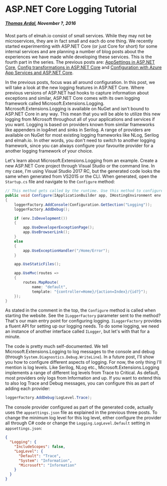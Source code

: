 # ASP.NET Core Logging Tutorial##### [Thomas Ardal](http://elmah.io/about/), November ?, 2016Most parts of elmah.io consist of small services. While they may not be microservices, they are in fact small and each do one thing. We recently started experimenting with ASP.NET Core (or just Core for short) for some internal services and are planning a number of blog posts about the experiences we have made while developing these services. This is the fourth part in the series. The previous posts are: [AppSettings in ASP.NET Core](appsettings-in-aspnetcore.md), [Config transformations in ASP.NET Core](config-transformations-in-aspnetcore.md) and [Configuration with Azure App Services and ASP.NET Core](configuration-with-azure-app-services-and-aspnetcore.md).In the previous posts, focus was all around configuration. In this post, we will take a look at the new logging features in ASP.NET Core. Where previous versions of ASP.NET had hooks to capture information about exceptions and similar, ASP.NET Core comes with its own logging framework called Microsoft.Extensions.Logging. Microsoft.Extensions.Logging is available on NuGet and isn't bound to ASP.NET Core in any way. This mean that you will be able to utilize this new logging from Microsoft throughout all of your applications and services if you want. Logging is based on providers known from similar frameworks like appenders in log4net and sinks in Serilog. A range of providers are available on NuGet for most existing logging frameworks like NLog, Serilog and elmah.io. In other words, you don't need to switch to another logging framework, since you can always configure your favourite provider for a another logging framework of your choice.Let's learn about Microsoft.Extensions.Logging from an example. Create a new ASP.NET Core project through Visual Studio or the command line. In my case, I'm using Visual Studio 2017 RC, but the generated code looks the same when generated from VS2015 or the CLI. When generated, open the `Startup.cs` file and navigate to the `Configure` method:```csharp// This method gets called by the runtime. Use this method to configure the HTTP request pipeline.public void Configure(IApplicationBuilder app, IHostingEnvironment env, ILoggerFactory loggerFactory){    loggerFactory.AddConsole(Configuration.GetSection("Logging"));    loggerFactory.AddDebug();    if (env.IsDevelopment())    {        app.UseDeveloperExceptionPage();        app.UseBrowserLink();    }    else    {        app.UseExceptionHandler("/Home/Error");    }    app.UseStaticFiles();    app.UseMvc(routes =>    {        routes.MapRoute(            name: "default",            template: "{controller=Home}/{action=Index}/{id?}");    });}```As stated in the comment in the top, the `Configure` method is called when starting the website. See the `ILoggerFactory` parameter sent to the method? That's our main entry point for configuring logging. `ILoggerFactory` provides a fluent API for setting up our logging needs. To do some logging, we need an instance of another interface called `ILogger`, but let's with that for a minute.The code is pretty much self-documented. We tell Microsoft.Extensions.Logging to log messages to the console and debug (through `System.Diagnostics.Debug.WriteLine`). In a future post, I'll show you how to configure different aspects of logging. For now, the only thing I'll mention is log levels. Like Serilog, NLog etc., Microsoft.Extensions.Logging implements a range of different log levels from Trace to Critical. As default, most providers only logs from Information and up. If you want to extend this to also log Trace and Debug messages, you can configure this as part of adding each provider:```csharploggerFactory.AddDebug(LogLevel.Trace);```The console provider configured as part of the generated code, actually uses the `appsettings.json` file as explained in the previous three posts. To change the minimum log level for this log level, either configure the provider all through C# code or change the `Logging.LogLevel.Default` setting in `appsettings.json`:```json{  "Logging": {    "IncludeScopes": false,    "LogLevel": {      "Default": "Trace",      "System": "Information",      "Microsoft": "Information"    }  }}```